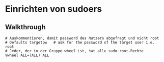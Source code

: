# Einrichten von sudoers 

## Walkthrough 

```
# Auskommentieren, damit password des Nutzers abgefragt und nicht root 
# Defaults targetpw   # ask for the password of the target user i.e. root
# Jeder, der in der Gruppe wheel ist, hat alle sudo root-Rechte 
%wheel ALL=(ALL) ALL
```
